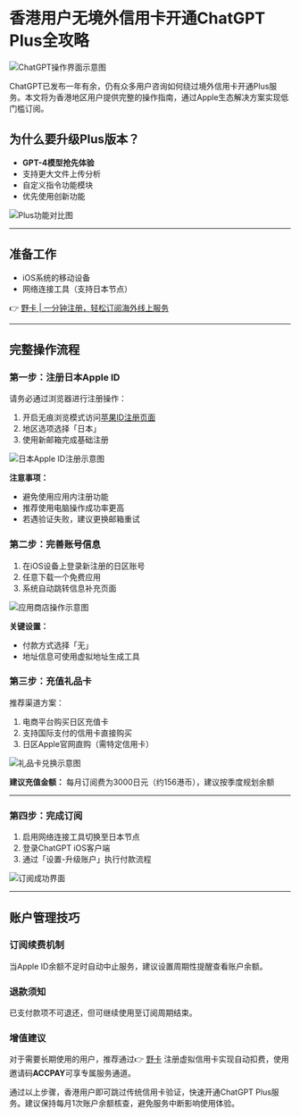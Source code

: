 # 香港用户无境外信用卡开通ChatGPT Plus全攻略

![ChatGPT操作界面示意图](https://today-obs.line-scdn.net/0hq56Q8PwPLhoLKD8so35RTTN-Ims4TjQTKU5hKCYtdCsnBGxPNEp9eSovIzYuHzpKK0tkKyYuc3hzTzpINg/w644)

ChatGPT已发布一年有余，仍有众多用户咨询如何绕过境外信用卡开通Plus服务。本文将为香港地区用户提供完整的操作指南，通过Apple生态解决方案实现低门槛订阅。

## 为什么要升级Plus版本？
- **GPT-4模型抢先体验**
- 支持更大文件上传分析
- 自定义指令功能模块
- 优先使用创新功能

![Plus功能对比图](https://today-obs.line-scdn.net/0hhJsVltzwN2VOLyZT5nlIMnZ5OxR9SS1sbBx6VzsvPlY0AyA2JUtkBj4qbEkwF3A3bkl6BTgpPgJmFyIzJQ/w644)

---

## 准备工作
- iOS系统的移动设备
- 网络连接工具（支持日本节点）

👉 [野卡 | 一分钟注册，轻松订阅海外线上服务](https://bbtdd.com/yeka)

---

## 完整操作流程

### 第一步：注册日本Apple ID
请务必通过浏览器进行注册操作：
1. 开启无痕浏览模式访问[苹果ID注册页面](https://appleid.apple.com/)
2. 地区选项选择「日本」
3. 使用新邮箱完成基础注册

![日本Apple ID注册示意图](https://today-obs.line-scdn.net/0h7JXjwbbOaGVlE3lTzUUXMl1FZBRWdXJsR3MmBRQSYwJPPy0xXHU7BhMUYUlBKy9kRXQuVhMWYQdLK3tjCg/w644)

**注意事项：**
- 避免使用应用内注册功能
- 推荐使用电脑操作成功率更高
- 若遇验证失败，建议更换邮箱重试

### 第二步：完善账号信息
1. 在iOS设备上登录新注册的日区账号
2. 任意下载一个免费应用
3. 系统自动跳转信息补充页面

![应用商店操作示意图](https://today-obs.line-scdn.net/0h9K_dDX-bZmRiHXdSyksZM1pLahVRe3xtQCt5AhAbPFxMMXNmDX81B0VPO0hHKiczQix-UkFJalVLKXYxWw/w644)

**关键设置：**
- 付款方式选择「无」
- 地址信息可使用虚拟地址生成工具

### 第三步：充值礼品卡
推荐渠道方案：
1. 电商平台购买日区充值卡
2. 支持国际支付的信用卡直接购买
3. 日区Apple官网直购（需特定信用卡）

![礼品卡兑换示意图](https://today-obs.line-scdn.net/0hoD00sPCwMGsNSSFdpRxPPDUfPBo-LypiLyl3DX9MPQ8kZXc8Mi5jCChOZkcoeSA8LX12DXscOV0iLSc6Nw/w644)

**建议充值金额：**
每月订阅费为3000日元（约156港币），建议按季度规划余额

---

### 第四步：完成订阅
1. 启用网络连接工具切换至日本节点
2. 登录ChatGPT iOS客户端
3. 通过「设置-升级账户」执行付款流程

![订阅成功界面](https://today-obs.line-scdn.net/0hxHNyZ6ycJ2dzADZR21dYMEtWKxZAZj1uUTRrBAUIKlFXLDQwH2J0BAYGf0sNMWliU2NuBlZVLgUMYmFmTw/w644)

---

## 账户管理技巧

### 订阅续费机制
当Apple ID余额不足时自动中止服务，建议设置周期性提醒查看账户余额。

### 退款须知
已支付款项不可退还，但可继续使用至订阅周期结束。

### 增值建议
对于需要长期使用的用户，推荐通过👉 [野卡](https://bbtdd.com/yeka) 注册虚拟信用卡实现自动扣费，使用邀请码**ACCPAY**可享专属服务通道。

通过以上步骤，香港用户即可跳过传统信用卡验证，快速开通ChatGPT Plus服务。建议保持每月1次账户余额核查，避免服务中断影响使用体验。